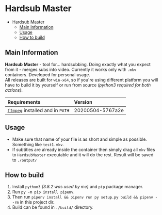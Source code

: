 # Hardsub Master
- [Hardsub Master](#hardsub-master)
	- [Main Information](#main-information)
	- [Usage](#usage)
	- [How to build](#how-to-build)
## Main Information
**Hardsub Master** - tool for... hardsubbing. Doing exactly what you expect from it - merges subs into video. Currently it works only with `.mkv` containers. Developed for personal usage.  
All releases are built for `win-x64`, so if you're using different platform you will have to build it by yourself or run from source *(python3 required for both actions)*.

| Requirements                                            | Version          |
| :------------------------------------------------------ | :--------------- |
| [`ffmpeg`](https://ffmpeg.org/) installed and in `PATH` | 20200504-5767a2e |

## Usage
- Make sure that name of your file is as short and simple as possible. Something like `test1.mkv`.
- If subtitles are already inside the container then simply drag all `mkv` files to `HardsubMaster` executable and it will do the rest. Result will be saved to `./output/`

## How to build
1. Install `python3` *(3.8.2 was used by me)* and `pip` package manager.
2. Run `py -m pip install pipenv`.
3. Then run `pipenv install && pipenv run py setup.py build && pipenv --rm` in this project dir.
4. Build can be found in `./build/` directory.